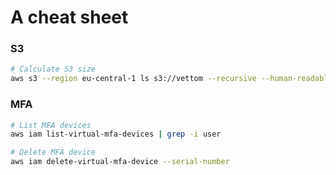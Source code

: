 # A cheat sheet

### S3
```bash
# Calculate S3 size
aws s3 --region eu-central-1 ls s3://vettom --recursive --human-readable --summarize 
```

### MFA
```bash
# List MFA devices
aws iam list-virtual-mfa-devices | grep -i user

# Delete MFA device
aws iam delete-virtual-mfa-device --serial-number 
```


